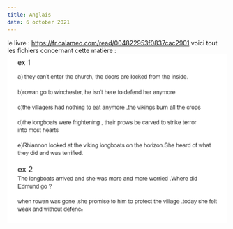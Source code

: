 ```yaml
---
title: Anglais
date: 6 october 2021
---
```

le livre : https://fr.calameo.com/read/004822953f0837cac2901
voici tout les fichiers concernant cette matière :
![](1.png)
